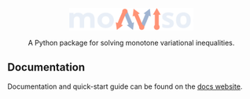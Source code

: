 <div align="center">

<picture>
  <source media="(prefers-color-scheme: light)" srcset="docs/_static/monviso-light.svg">
  <img alt="monviso logo" src="docs/_static/monviso-dark.svg" width="50%" height="50%">
</picture>

A Python package for solving monotone variational inequalities. 

</div>

## Documentation
Documentation and quick-start guide can be found on the [docs website](https://monviso.readthedocs.io/en/latest/).